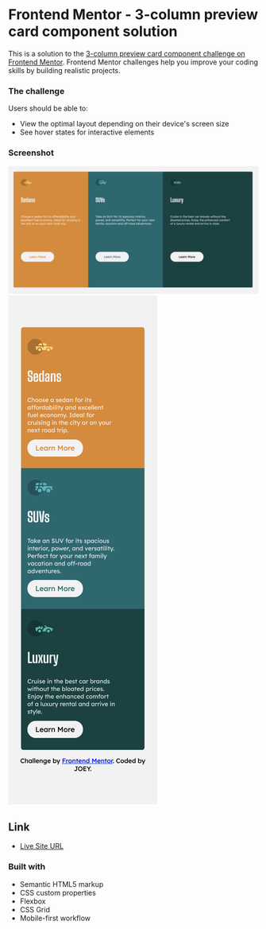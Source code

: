 # Frontend Mentor - 3-column preview card component solution

This is a solution to the [3-column preview card component challenge on Frontend Mentor](https://www.frontendmentor.io/challenges/3column-preview-card-component-pH92eAR2-). Frontend Mentor challenges help you improve your coding skills by building realistic projects. 


### The challenge

Users should be able to:

- View the optimal layout depending on their device's screen size
- See hover states for interactive elements

### Screenshot

![](/images/Screenshot%202022-08-29%20at%2000.29.41.png)
![](/images/iphone.png)

## Link
- [Live Site URL](https://your-live-site-url.com)


### Built with

- Semantic HTML5 markup
- CSS custom properties
- Flexbox
- CSS Grid
- Mobile-first workflow

